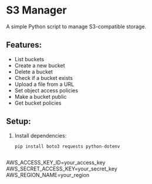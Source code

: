 # S3 Manager

A simple Python script to manage S3-compatible storage.

## Features:
- List buckets
- Create a new bucket
- Delete a bucket
- Check if a bucket exists
- Upload a file from a URL
- Set object access policies
- Make a bucket public
- Get bucket policies

## Setup:
1. Install dependencies:

   ```bash
   pip install boto3 requests python-dotenv



AWS_ACCESS_KEY_ID=your_access_key
AWS_SECRET_ACCESS_KEY=your_secret_key
AWS_REGION_NAME=your_region
